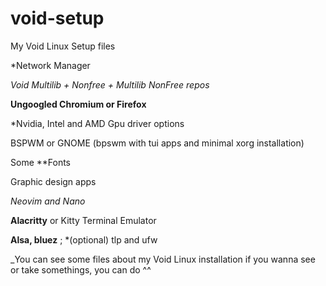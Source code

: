 # void-setup
My Void Linux Setup files
 
*Network Manager

*Void Multilib + Nonfree + Multilib NonFree repos*

**Ungoogled Chromium or Firefox**

*Nvidia, Intel and AMD Gpu driver options

BSPWM or GNOME
(bpswm with tui apps and minimal xorg installation)

Some **Fonts

Graphic design apps

*Neovim and Nano*

**Alacritty** or Kitty Terminal Emulator

**Alsa, bluez** ; *(optional) tlp and ufw


_You can see some files about my Void Linux installation
if you wanna see or take somethings, you can do ^^
